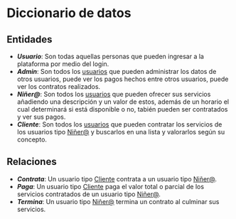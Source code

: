 # Diccionario de datos
## Entidades
* ***Usuario***: Son todas aquellas personas que pueden ingresar a la plataforma por medio del login.
* ***Admin***: Son todos los <u>usuarios</u> que pueden administrar los datos de otros usuarios, puede ver los pagos hechos entre otros usuarios, puede ver los contratos realizados.
* ***Niñer@***: Son todos los <u>usuarios</u> que pueden ofrecer sus servicios añadiendo una descripción y un valor de estos, además de un horario el cual determinará si está disponible o no, tabién pueden ser contratados y ver sus pagos.
*  ***Cliente***: Son todos los <u>usuarios</u> que pueden contratar los servicios de los usuarios tipo <u>Niñer@</u> y buscarlos en una lista y valorarlos según su concepto.
## Relaciones
* ***Contrata***: Un usuario tipo <u>Cliente</u> contrata a un usuario tipo <u>Niñer@</u>.
* ***Paga***: Un usuario tipo <u>Cliente</u> paga el valor total o parcial de los servicios contratados de un usuario tipo <u>Niñer@</u>.
* ***Termina***: Un usuario tipo <u>Niñer@</u> termina un contrato al culminar sus servicios.

